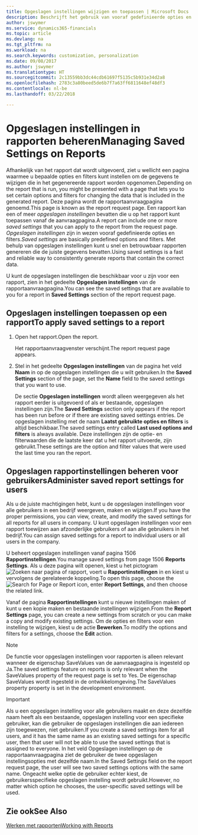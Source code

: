 ```yaml
---
title: Opgeslagen instellingen wijzigen en toepassen | Microsoft Docs
description: Beschrijft het gebruik van vooraf gedefinieerde opties en filters om een lijst aan te passen en de juiste gegevens te genereren.
author: jswymer
ms.service: dynamics365-financials
ms.topic: article
ms.devlang: na
ms.tgt_pltfrm: na
ms.workload: na
ms.search.keywords: customization, personalization
ms.date: 09/08/2017
ms.author: jswymer
ms.translationtype: HT
ms.sourcegitcommit: 2c13559bb3dc44cdb61697f5135c5b931e34d2a8
ms.openlocfilehash: 2783c3a80beed5de6b7f7a63ff6811648ef48df3
ms.contentlocale: nl-be
ms.lasthandoff: 03/22/2018

---
```

# <a name="managing-saved-settings-on-reports"></a><span data-ttu-id="3fea7-103">Opgeslagen instellingen in rapporten beheren</span><span class="sxs-lookup"><span data-stu-id="3fea7-103">Managing Saved Settings on Reports</span></span>
<span data-ttu-id="3fea7-104">Afhankelijk van het rapport dat wordt uitgevoerd, ziet u wellicht een pagina waarmee u bepaalde opties en filters kunt instellen om de gegevens te wijzigen die in het gegenereerde rapport worden opgenomen.</span><span class="sxs-lookup"><span data-stu-id="3fea7-104">Depending on the report that is run, you might be presented with a page that lets you to set certain options and filters for changing the data that is included in the generated report.</span></span> <span data-ttu-id="3fea7-105">Deze pagina wordt de rapportaanvraagpagina genoemd.</span><span class="sxs-lookup"><span data-stu-id="3fea7-105">This page is known as the report request page.</span></span> <span data-ttu-id="3fea7-106">Een rapport kan een of meer *opgeslagen instellingen* bevatten die u op het rapport kunt toepassen vanaf de aanvraagpagina.</span><span class="sxs-lookup"><span data-stu-id="3fea7-106">A report can include one or more *saved settings* that you can apply to the report from the request page.</span></span> <span data-ttu-id="3fea7-107">*Opgeslagen instellingen* zijn in wezen vooraf gedefinieerde opties en filters.</span><span class="sxs-lookup"><span data-stu-id="3fea7-107">*Saved settings* are basically predefined options and filters.</span></span> <span data-ttu-id="3fea7-108">Met behulp van opgeslagen instellingen kunt u snel en betrouwbaar rapporten genereren die de juiste gegevens bevatten.</span><span class="sxs-lookup"><span data-stu-id="3fea7-108">Using saved settings is a fast and reliable way to consistently generate reports that contain the correct data.</span></span>

<span data-ttu-id="3fea7-109">U kunt de opgeslagen instellingen die beschikbaar voor u zijn voor een rapport, zien in het gedeelte **Opgeslagen instellingen** van de rapportaanvraagpagina.</span><span class="sxs-lookup"><span data-stu-id="3fea7-109">You can see the saved settings that are available to you for a report in **Saved Settings** section of the report request page.</span></span>  

## <a name="to-apply-saved-settings-to-a-report"></a><span data-ttu-id="3fea7-110">Opgeslagen instellingen toepassen op een rapport</span><span class="sxs-lookup"><span data-stu-id="3fea7-110">To apply saved settings to a report</span></span>
1. <span data-ttu-id="3fea7-111">Open het rapport.</span><span class="sxs-lookup"><span data-stu-id="3fea7-111">Open the report.</span></span>

   <span data-ttu-id="3fea7-112">Het rapportaanvraagvenster verschijnt.</span><span class="sxs-lookup"><span data-stu-id="3fea7-112">The report request page appears.</span></span>    
2. <span data-ttu-id="3fea7-113">Stel in het gedeelte **Opgeslagen instellingen** van de pagina het veld **Naam** in op de opgeslagen instellingen die u wilt gebruiken.</span><span class="sxs-lookup"><span data-stu-id="3fea7-113">In the **Saved Settings** section of the page, set the **Name** field  to the saved settings that you want to use.</span></span>

   <span data-ttu-id="3fea7-114">De sectie **Opgeslagen instellingen** wordt alleen weergegeven als het rapport eerder is uitgevoerd of als er bestaande, opgeslagen instellingen zijn.</span><span class="sxs-lookup"><span data-stu-id="3fea7-114">The **Saved Settings** section only appears if the report has been run before or if there are existing saved settings entries.</span></span> <span data-ttu-id="3fea7-115">De opgeslagen instelling met de naam **Laatst gebruikte opties en filters** is altijd beschikbaar.</span><span class="sxs-lookup"><span data-stu-id="3fea7-115">The saved settings entry called **Last used options and filters** is always available.</span></span> <span data-ttu-id="3fea7-116">Deze instellingen zijn de optie- en filterwaarden die de laatste keer dat u het rapport uitvoerde, zijn gebruikt.</span><span class="sxs-lookup"><span data-stu-id="3fea7-116">These settings are the option and filter values that were used the last time you ran the report.</span></span>

## <a name="administer-saved-report-settings-for-users"></a><span data-ttu-id="3fea7-117">Opgeslagen rapportinstellingen beheren voor gebruikers</span><span class="sxs-lookup"><span data-stu-id="3fea7-117">Administer saved report settings for users</span></span>
<span data-ttu-id="3fea7-118">Als u de juiste machtigingen hebt, kunt u de opgeslagen instellingen voor alle gebruikers in een bedrijf weergeven, maken en wijzigen.</span><span class="sxs-lookup"><span data-stu-id="3fea7-118">If you have the proper permissions, you can view, create, and modify the saved settings for all reports for all users in company.</span></span> <span data-ttu-id="3fea7-119">U kunt opgeslagen instellingen voor een rapport toewijzen aan afzonderlijke gebruikers of aan alle gebruikers in het bedrijf.</span><span class="sxs-lookup"><span data-stu-id="3fea7-119">You can assign saved settings for a report to individual users or all users in the company.</span></span>

<span data-ttu-id="3fea7-120">U beheert opgeslagen instellingen vanaf pagina 1506 **Rapportinstellingen**.</span><span class="sxs-lookup"><span data-stu-id="3fea7-120">You manage saved settings from page 1506 **Reports Settings**.</span></span> <span data-ttu-id="3fea7-121">Als u deze pagina wilt openen, kiest u het pictogram ![Zoeken naar pagina of rapport](media/ui-search/search_small.png "pictogram Zoeken naar pagina of rapport"), voert u **Rapportinstellingen** in en kiest u vervolgens de gerelateerde koppeling.</span><span class="sxs-lookup"><span data-stu-id="3fea7-121">To open this page, choose the ![Search for Page or Report](media/ui-search/search_small.png "Search for Page or Report icon") icon, enter **Report Settings**, and then choose the related link.</span></span>

<span data-ttu-id="3fea7-122">Vanaf de pagina **Rapportinstellingen** kunt u nieuwe instellingen maken of kunt u een kopie maken en bestaande instellingen wijzigen.</span><span class="sxs-lookup"><span data-stu-id="3fea7-122">From the **Report Settings** page, you can create a new settings from scratch or you can make a copy and modify existing settings.</span></span> <span data-ttu-id="3fea7-123">Om de opties en filters voor een instelling te wijzigen, kiest u de actie **Bewerken**.</span><span class="sxs-lookup"><span data-stu-id="3fea7-123">To modify the options and filters for a settings, choose the **Edit** action.</span></span>

> [!NOTE]
> <span data-ttu-id="3fea7-124">De functie voor opgeslagen instellingen voor rapporten is alleen relevant wanneer de eigenschap SaveValues van de aanvraagpagina is ingesteld op Ja.</span><span class="sxs-lookup"><span data-stu-id="3fea7-124">The saved settings feature on reports is only relevant when the SaveValues property of the request page is set to Yes.</span></span> <span data-ttu-id="3fea7-125">De eigenschap SaveValues wordt ingesteld in de ontwikkelomgeving.</span><span class="sxs-lookup"><span data-stu-id="3fea7-125">The SaveValues property property is set in the development environment.</span></span>  

> [!Important]
> <span data-ttu-id="3fea7-126">Als u een opgeslagen instelling voor alle gebruikers maakt en deze dezelfde naam heeft als een bestaande, opgeslagen instelling voor een specifieke gebruiker, kan die gebruiker de opgeslagen instellingen die aan iedereen zijn toegewezen, niet gebruiken.</span><span class="sxs-lookup"><span data-stu-id="3fea7-126">If you create a saved settings item for all users, and it has the same name as an existing saved settings for a specific user, then that user will not be able to use the saved settings that is assigned to everyone.</span></span>  <span data-ttu-id="3fea7-127">In het veld Opgeslagen instellingen op de rapportaanvraagpagina ziet de gebruiker de twee opgeslagen instellingsopties met dezelfde naam.</span><span class="sxs-lookup"><span data-stu-id="3fea7-127">In the Saved Settings field on the report request page, the user will see two saved settings options with the same name.</span></span> <span data-ttu-id="3fea7-128">Ongeacht welke optie de gebruiker echter kiest, de gebruikersspecifieke opgeslagen instelling wordt gebruikt.</span><span class="sxs-lookup"><span data-stu-id="3fea7-128">However, no matter which option he chooses, the user-specific saved settings will be used.</span></span>

## <a name="see-also"></a><span data-ttu-id="3fea7-129">Zie ook</span><span class="sxs-lookup"><span data-stu-id="3fea7-129">See Also</span></span>
[<span data-ttu-id="3fea7-130">Werken met rapporten</span><span class="sxs-lookup"><span data-stu-id="3fea7-130">Working with Reports</span></span>](ui-work-report.md)  

